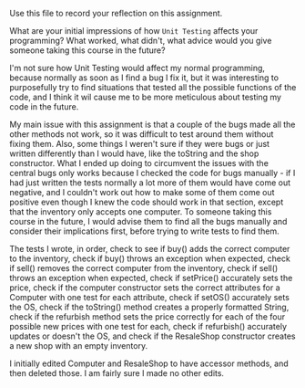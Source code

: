 Use this file to record your reflection on this assignment.

What are your initial impressions of how `Unit Testing` affects your programming?
What worked, what didn't, what advice would you give someone taking this course in the future?

I'm not sure how Unit Testing would affect my normal programming, because normally as soon as I find a bug I fix it, but it was interesting to purposefully try to find situations that tested all the possible functions of the code, and I think it  wil cause me to be more meticulous about testing my code in the future.

My main issue with this assignment is that a couple of the bugs made all the other methods not work, so it was difficult to test around them without fixing them. Also, some things I weren't sure if they were bugs or just written differently than I would have, like the toString and the shop constructor. What I ended up doing to circumvent the issues with the central bugs only works because I checked the code for bugs manually - if I had just written the tests normally a lot more of them would have come out negative, and I couldn't work out how to make some of them come out positive even though I knew the code should work in that section, except that the inventory only accepts one computer. To someone taking this course in the future, I would advise them to find all the bugs manually and consider their implications first, before trying to write tests to find them.

The tests I wrote, in order, check to see if buy() adds the correct computer to the inventory, check if buy() throws an exception when expected, check if sell() removes the correct computer from the inventory, check if sell() throws an exception when expected, check if setPrice() accurately sets the price, check if the computer constructor sets the correct attributes for a Computer with one test for each attribute, check if setOS() accurately sets the OS, check if the toString() method creates a properly formatted String, check if the refurbish method sets the price correctly for each of the four possible new prices with one test for each, check if refurbish() accurately updates or doesn't the OS, and check if the ResaleShop constructor creates a new shop with an empty inventory.

I initially edited Computer and ResaleShop to have accessor methods, and then deleted those. I am fairly sure I made no other edits.